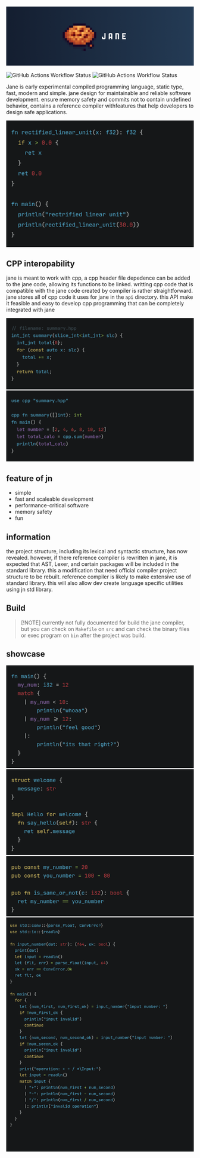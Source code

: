 ![jane](.github/jane.png)

![GitHub Actions Workflow Status](https://img.shields.io/github/actions/workflow/status/DeRuneLabs/jane/workflow_go_linux.yml?style=flat-square&logo=github&label=Build%20Linux)
![GitHub Actions Workflow Status](https://img.shields.io/github/actions/workflow/status/DeRuneLabs/jane/workflow_go_macos.yml?style=flat-square&logo=github&label=Build%20MacOS)

Jane is early experimental compiled programming language, static type, fast, modern and simple. jane design for maintainable and reliable software development. ensure memory safety and commits not to contain undefined behavior, contains a reference compiler withfeatures that help developers to design safe applications.

![relu](.github/code_snap/RELU.png)

## CPP interopability

jane is meant to work with cpp, a cpp header file depedence can be added to the jane code, allowing its functions to be linked. writting cpp code that is compatible with the jane code created by compiler is rather straightforward. jane stores all of cpp code it uses for jane in the `api` directory. this API make it feasible and easy to develop cpp programming that can be completely integrated with jane

![summary_hpp_image](.github/code_snap/summary_hpp.png)
![summary_jn_image](.github/code_snap/summary_jn.png)

## feature of jn

- simple
- fast and scaleable development
- performance-critical software
- memory safety
- fun

## information

the project structure, including its lexical and syntactic structure, has now revealed. however, if there reference compiler is rewritten in jane, it is expected that AST, Lexer, and certain packages will be included in the standard library. this a modification that need official compiler project structure to be rebuilt. reference compiler is likely to make extensive use of standard library. this will also allow dev create language specific utilities using jn std library.

## Build

> \[!NOTE\]
> currently not fully documented for build the jane compiler, but you can check on `Makefile` on `src` and can check the binary files or exec program on `bin` after the project was build.

## showcase

![switch_case](.github/code_snap/switch_case.png)
![impl](.github/code_snap/impl.png)
![pub_const](.github/code_snap/pub_const.png)
![calc](.github/code_snap/calc.png)
